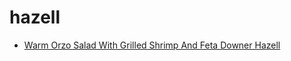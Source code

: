 # hazell

 * [Warm Orzo Salad With Grilled Shrimp And Feta Downer Hazell](index/w/warm-orzo-salad-with-grilled-shrimp-and-feta-downer-hazell-15273.json)
